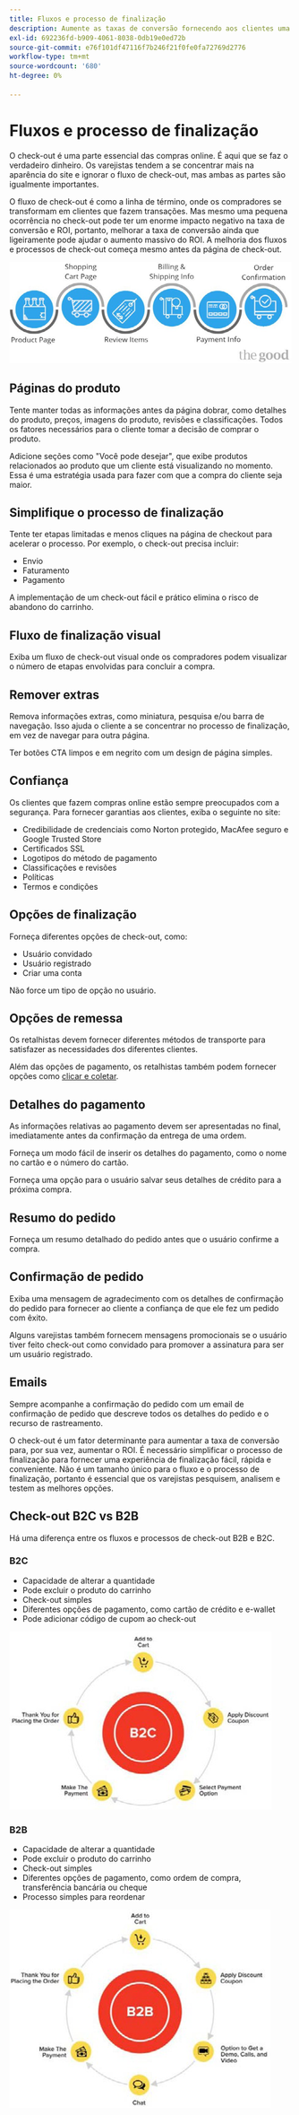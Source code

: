 ```yaml
---
title: Fluxos e processo de finalização
description: Aumente as taxas de conversão fornecendo aos clientes uma experiência de finalização contínua.
exl-id: 692236fd-b909-4061-8038-0db19e0ed72b
source-git-commit: e76f101df47116f7b246f21f0fe0fa72769d2776
workflow-type: tm+mt
source-wordcount: '680'
ht-degree: 0%

---
```


# Fluxos e processo de finalização

O check-out é uma parte essencial das compras online. É aqui que se faz o verdadeiro dinheiro. Os varejistas tendem a se concentrar mais na aparência do site e ignorar o fluxo de check-out, mas ambas as partes são igualmente importantes.

O fluxo de check-out é como a linha de término, onde os compradores se transformam em clientes que fazem transações. Mas mesmo uma pequena ocorrência no check-out pode ter um enorme impacto negativo na taxa de conversão e ROI, portanto, melhorar a taxa de conversão ainda que ligeiramente pode ajudar o aumento massivo do ROI. A melhoria dos fluxos e processos de check-out começa mesmo antes da página de check-out.

![Diagrama de fluxo do processo de finalização](../../assets/playbooks/checkout-diagram.png)

## Páginas do produto

Tente manter todas as informações antes da página dobrar, como detalhes do produto, preços, imagens do produto, revisões e classificações. Todos os fatores necessários para o cliente tomar a decisão de comprar o produto.

Adicione seções como &quot;Você pode desejar&quot;, que exibe produtos relacionados ao produto que um cliente está visualizando no momento. Essa é uma estratégia usada para fazer com que a compra do cliente seja maior.

## Simplifique o processo de finalização

Tente ter etapas limitadas e menos cliques na página de checkout para acelerar o processo. Por exemplo, o check-out precisa incluir:

- Envio
- Faturamento
- Pagamento

A implementação de um check-out fácil e prático elimina o risco de abandono do carrinho.

## Fluxo de finalização visual

Exiba um fluxo de check-out visual onde os compradores podem visualizar o número de etapas envolvidas para concluir a compra.

## Remover extras

Remova informações extras, como miniatura, pesquisa e/ou barra de navegação. Isso ajuda o cliente a se concentrar no processo de finalização, em vez de navegar para outra página.

Ter botões CTA limpos e em negrito com um design de página simples.

## Confiança

Os clientes que fazem compras online estão sempre preocupados com a segurança. Para fornecer garantias aos clientes, exiba o seguinte no site:

- Credibilidade de credenciais como Norton protegido, MacAfee seguro e Google Trusted Store
- Certificados SSL
- Logotipos do método de pagamento
- Classificações e revisões
- Políticas
- Termos e condições

## Opções de finalização

Forneça diferentes opções de check-out, como:

- Usuário convidado
- Usuário registrado
- Criar uma conta

Não force um tipo de opção no usuário.

## Opções de remessa

Os retalhistas devem fornecer diferentes métodos de transporte para satisfazer as necessidades dos diferentes clientes.

Além das opções de pagamento, os retalhistas também podem fornecer opções como [clicar e coletar](click-collect.md).

## Detalhes do pagamento

As informações relativas ao pagamento devem ser apresentadas no final, imediatamente antes da confirmação da entrega de uma ordem.

Forneça um modo fácil de inserir os detalhes do pagamento, como o nome no cartão e o número do cartão.

Forneça uma opção para o usuário salvar seus detalhes de crédito para a próxima compra.

## Resumo do pedido

Forneça um resumo detalhado do pedido antes que o usuário confirme a compra.

## Confirmação de pedido

Exiba uma mensagem de agradecimento com os detalhes de confirmação do pedido para fornecer ao cliente a confiança de que ele fez um pedido com êxito.

Alguns varejistas também fornecem mensagens promocionais se o usuário tiver feito check-out como convidado para promover a assinatura para ser um usuário registrado.

## Emails

Sempre acompanhe a confirmação do pedido com um email de confirmação de pedido que descreve todos os detalhes do pedido e o recurso de rastreamento.

O check-out é um fator determinante para aumentar a taxa de conversão para, por sua vez, aumentar o ROI. É necessário simplificar o processo de finalização para fornecer uma experiência de finalização fácil, rápida e conveniente. Não é um tamanho único para o fluxo e o processo de finalização, portanto é essencial que os varejistas pesquisem, analisem e testem as melhores opções.

## Check-out B2C vs B2B

Há uma diferença entre os fluxos e processos de check-out B2B e B2C.

### B2C

- Capacidade de alterar a quantidade
- Pode excluir o produto do carrinho
- Check-out simples
- Diferentes opções de pagamento, como cartão de crédito e e-wallet
- Pode adicionar código de cupom ao check-out

![Diagrama de check-out B2C](../../assets/playbooks/checkout-b2c.png)

### B2B

- Capacidade de alterar a quantidade
- Pode excluir o produto do carrinho
- Check-out simples
- Diferentes opções de pagamento, como ordem de compra, transferência bancária ou cheque
- Processo simples para reordenar

![Diagrama de check-out B2B](../../assets/playbooks/checkout-b2b.png)
